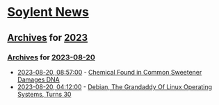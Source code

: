 # [Soylent News](../../../README.md)

## [Archives](../../index.md) for [2023](../index.md)

### [Archives](../../index.md) for [2023-08-20](index.md)

* [2023-08-20, 08:57:00](https://soylentnews.org/article.pl?sid=23/08/19/1439205&from=rss) - [Chemical Found in Common Sweetener Damages DNA](https://soylentnews.org/article.pl?sid=23/08/19/1439205&from=rss)
* [2023-08-20, 04:12:00](https://soylentnews.org/article.pl?sid=23/08/19/1129240&from=rss) - [Debian, The Grandaddy Of Linux Operating Systems, Turns 30](https://soylentnews.org/article.pl?sid=23/08/19/1129240&from=rss)
